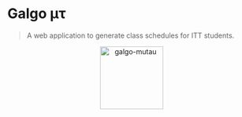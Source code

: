 # Galgo μτ
> A web application to generate class schedules for ITT students. 

<p align="center">
	<img alt="galgo-mutau" src="./media/media/galgo-mutau.svg" width="128" height="128"/>
</p>
